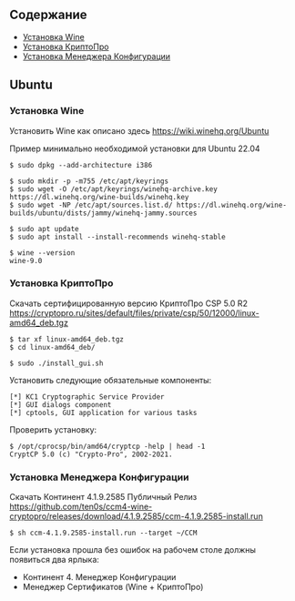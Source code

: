 ## Содержание

- [Установка Wine](#установка-wine)
- [Установка КриптоПро](#установка-криптопро)
- [Установка Менеджера Конфигурации](#установка-менеджера-конфигурации)

## Ubuntu

### Установка Wine

Установить Wine как описано здесь https://wiki.winehq.org/Ubuntu

Пример минимально необходимой установки для Ubuntu 22.04


```
$ sudo dpkg --add-architecture i386
```

```
$ sudo mkdir -p -m755 /etc/apt/keyrings
$ sudo wget -O /etc/apt/keyrings/winehq-archive.key https://dl.winehq.org/wine-builds/winehq.key
$ sudo wget -NP /etc/apt/sources.list.d/ https://dl.winehq.org/wine-builds/ubuntu/dists/jammy/winehq-jammy.sources
```

```
$ sudo apt update
$ sudo apt install --install-recommends winehq-stable
```

```
$ wine --version
wine-9.0
```

### Установка КриптоПро

Скачать сертифицированную версию КриптоПро CSP 5.0 R2<br>
https://cryptopro.ru/sites/default/files/private/csp/50/12000/linux-amd64_deb.tgz

```
$ tar xf linux-amd64_deb.tgz
$ cd linux-amd64_deb/
```

```
$ sudo ./install_gui.sh
```

Установить следующие обязательные компоненты:

```
[*] KC1 Cryptographic Service Provider
[*] GUI dialogs component
[*] cptools, GUI application for various tasks
```

Проверить установку:

```
$ /opt/cprocsp/bin/amd64/cryptcp -help | head -1
CryptCP 5.0 (c) "Crypto-Pro", 2002-2021.
```

### Установка Менеджера Конфигурации

Скачать Континент 4.1.9.2585 Публичный Релиз<br>
https://github.com/ten0s/ccm4-wine-cryptopro/releases/download/4.1.9.2585/ccm-4.1.9.2585-install.run

```
$ sh ccm-4.1.9.2585-install.run --target ~/CCM
```

Если установка прошла без ошибок на рабочем столе должны появиться два ярлыка:
* Континент 4. Менеджер Конфигурации
* Менеджер Сертификатов (Wine + КриптоПро)
